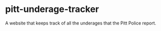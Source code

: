 # pitt-underage-tracker
A website that keeps track of all the underages that the Pitt Police report.
